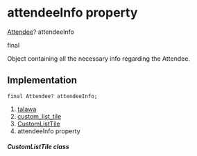 
<div>

# attendeeInfo property

</div>


[Attendee](../../models_events_event_model/Attendee-class.html)?
attendeeInfo


final




Object containing all the necessary info regarding the Attendee.



## Implementation

``` language-dart
final Attendee? attendeeInfo;
```







1.  [talawa](../../index.html)
2.  [custom_list_tile](../../widgets_custom_list_tile/)
3.  [CustomListTile](../../widgets_custom_list_tile/CustomListTile-class.html)
4.  attendeeInfo property

##### CustomListTile class








